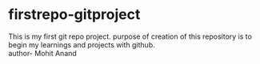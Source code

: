 # firstrepo-gitproject
This is my first git repo project. purpose of creation of this repository is to begin my learnings and projects with github.
<br>
author- Mohit Anand
